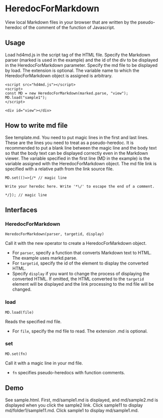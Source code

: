 # HeredocForMarkdown

View local Markdown files in your browser that are written by the pseudo-heredoc of the comment of the function of Javascript.

## Usage

Load hd4md.js in the script tag of the HTML file.
Specify the Markdown parser (marked is used in the example) and the id of the div to be displayed in the HeredocForMarkdown parameter.
Specify the md file to be displayed by load. The extension is optional.
The variable name to which the HeredocForMarkdown object is assigned is arbitrary.

```
<script src="hd4md.js"></script>
<script>
const MD = new HeredocForMarkdown(marked.parse, "view");
MD.load("sample1");
</script>

<div id="view"></div>
```

## How to write md file

See template.md.
You need to put magic lines in the first and last lines.
These are the lines you need to treat as a pseudo-heredoc.
It is recommended to put a blank line between the magic line and the body text so that the body text can be displayed correctly even in the Markdown viewer.
The variable specified in the first line (MD in the example) is the variable assigned with the HeredocForMarkdown object.
The md file link is specified with a relative path from the link source file.

```
MD.set(()=>{/* // magic line

Write your heredoc here. Write '*\/' to escape the end of a comment.

*/}); // magic line
```

## Interfaces

### HeredocForMarkdown
```
HeredocForMarkdown(parser, targetid, display)
```
Call it with the new operator to create a HeredocForMarkdown object.
- For `parser`, specify a function that converts Markdown text to HTML. The example uses markd.parse.
- For `targetid`, specify the id of the element to display the converted HTML.
- Specify `display` if you want to change the process of displaying the converted HTML.
  If omitted, the HTML converted to the `targetid` element will be displayed and the link processing to the md file will be changed.

### load
```
MD.load(file)
```
Reads the specified md file.
- For `file`, specify the md file to read. The extension .md is optional.

### set
```
MD.set(fn)
```
Call it with a magic line in your md file.
- `fn` specifies pseudo-heredocs with function comments.

## Demo

See sample.html.
First, md/sample1.md is displayed, and md/sample2.md is displayed when you click the sample2 link.
Click sample11 to display md/folder1/sample11.md.
Click sample1 to display md/sample1.md.

